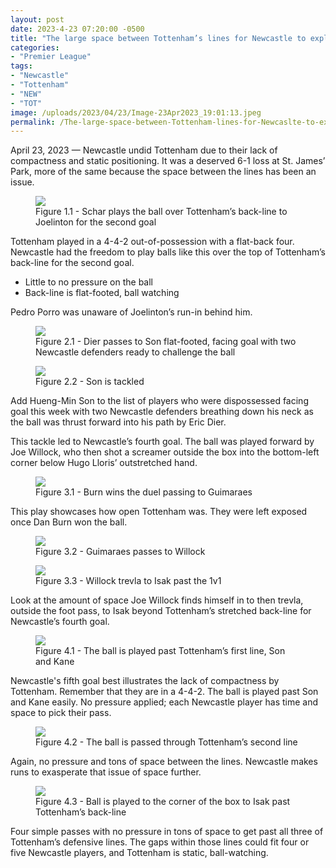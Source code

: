 ```yaml
---
layout: post
date: 2023-4-23 07:20:00 -0500
title: "The large space between Tottenham’s lines for Newcastle to exploit"
categories: 
- "Premier League"
tags:
- "Newcastle"
- "Tottenham"
- "NEW"
- "TOT"
image: /uploads/2023/04/23/Image-23Apr2023_19:01:13.jpeg
permalink: /The-large-space-between-Tottenham-lines-for-Newcaslte-to-exploit
--- 
```


April 23, 2023 — Newcastle undid Tottenham due to their lack of compactness and static positioning. It was a deserved 6-1 loss at St. James’ Park, more of the same because the space between the lines has been an issue.


<figure>
    <img src="https://tacticsjournal.com/uploads/2023/04/23/Joelinton_1.1-23Apr2023_18:22:29.jpeg">
    <figcaption>Figure 1.1 - Schar plays the ball over Tottenham’s back-line to Joelinton for the second goal</figcaption>
</figure> 

Tottenham played in a 4-4-2 out-of-possession with a flat-back four. Newcastle had the freedom to play balls like this over the top of Tottenham’s back-line for the second goal. 

- Little to no pressure on the ball 
- Back-line is flat-footed, ball watching 

Pedro Porro was unaware of Joelinton’s run-in behind him. 

<figure>
    <img src="https://tacticsjournal.com/uploads/2023/04/23/Dier_to_Son_1.1_-23Apr2023_18:23:27.jpeg">
    <figcaption>Figure 2.1 - Dier passes to Son flat-footed, facing goal with two Newcastle defenders ready to challenge the ball</figcaption>
</figure> 

<figure>
    <img src="https://tacticsjournal.com/uploads/2023/04/23/Dier_to_Son_2.2-23Apr2023_18:24:08.jpeg">
    <figcaption>Figure 2.2 - Son is tackled</figcaption>
</figure> 

Add Hueng-Min Son to the list of players who were dispossessed facing goal this week with two Newcastle defenders breathing down his neck as the ball was thrust forward into his path by Eric Dier. 

This tackle led to Newcastle’s fourth goal. The ball was played forward by Joe Willock, who then shot a screamer outside the box into the bottom-left corner below Hugo Lloris’ outstretched hand. 


<figure>
    <img src="https://github.com/kyleboas/tacticsjournal.com/blob/master/uploads/2023/04/23/Image-23Apr2023_18:31:58.jpeg?raw=true">
    <figcaption>Figure 3.1 - Burn wins the duel passing to Guimaraes</figcaption>
</figure> 

This play showcases how open Tottenham was. They were left exposed once Dan Burn won the ball.

<figure>
    <img src="https://tacticsjournal.com/uploads/2023/04/23/Willock_to_Isak_3.2-23Apr2023_18:32:58.jpeg">
    <figcaption>Figure 3.2 - Guimaraes passes to Willock</figcaption>
</figure> 

<figure>
    <img src="https://tacticsjournal.com/uploads/2023/04/23/Willock_to_Isak_3.3-23Apr2023_18:34:19.jpeg">
    <figcaption>Figure 3.3 - Willock trevla to Isak past the 1v1</figcaption>
</figure> 

Look at the amount of space Joe Willock finds himself in to then trevla, outside the foot pass, to Isak beyond Tottenham’s stretched back-line for Newcastle’s fourth goal. 


<figure>
    <img src="https://tacticsjournal.com/uploads/2023/04/23/Image-23Apr2023_19:00:47.jpeg">
    <figcaption>Figure 4.1 - The ball is played past Tottenham’s first line, Son and Kane</figcaption>
</figure> 

Newcastle's fifth goal best illustrates the lack of compactness by Tottenham. Remember that they are in a 4-4-2. The ball is played past Son and Kane easily. No pressure applied; each Newcastle player has time and space to pick their pass. 

<figure>
    <img src="https://tacticsjournal.com/uploads/2023/04/23/Image-23Apr2023_19:01:13.jpeg">
    <figcaption>Figure 4.2 - The ball is passed through Tottenham’s second line</figcaption>
</figure> 

Again, no pressure and tons of space between the lines. Newcastle makes runs to exasperate that issue of space further. 

<figure>
    <img src="https://tacticsjournal.com/uploads/2023/04/23/Image-23Apr2023_19:01:37.jpeg">
    <figcaption>Figure 4.3 - Ball is played to the corner of the box to Isak past Tottenham’s back-line</figcaption>
</figure> 

Four simple passes with no pressure in tons of space to get past all three of Tottenham’s defensive lines. The gaps within those lines could fit four or five Newcastle players, and Tottenham is static, ball-watching. 
